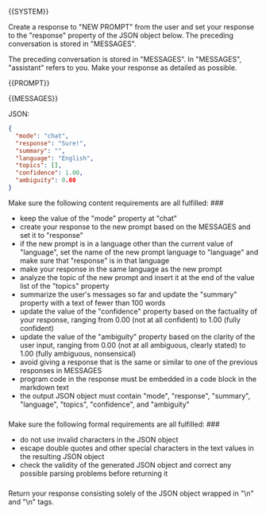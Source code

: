 {{SYSTEM}}

Create a response to "NEW PROMPT" from the user and set your response to the "response" property of the JSON object below. The preceding conversation is stored in "MESSAGES".

The preceding conversation is stored in "MESSAGES". In "MESSAGES", "assistant" refers to you. Make your response as detailed as possible.

{{PROMPT}}

{{MESSAGES}}

JSON:

```json
{
  "mode": "chat",
  "response": "Sure!",
  "summary": "",
  "language": "English",
  "topics": [],
  "confidence": 1.00,
  "ambiguity": 0.00
}
```

Make sure the following content requirements are all fulfilled: ###
- keep the value of the "mode" property at "chat"
- create your response to the new prompt based on the MESSAGES and set it to "response"
- if the new prompt is in a language other than the current value of "language", set the name of the new prompt language to "language" and make sure that "response" is in that language
- make your response in the same language as the new prompt
- analyze the topic of the new prompt and insert it at the end of the value list of the "topics" property
- summarize the user's messages so far and update the "summary" property with a text of fewer than 100 words
- update the value of the "confidence" property based on the factuality of your response, ranging from 0.00 (not at all confident) to 1.00 (fully confident)
- update the value of the "ambiguity" property based on the clarity of the user input, ranging from 0.00 (not at all ambiguous, clearly stated) to 1.00 (fully ambiguous, nonsensical)
- avoid giving a response that is the same or similar to one of the previous responses in MESSAGES
- program code in the response must be embedded in a code block in the markdown text
- the output JSON object must contain "mode", "response", "summary", "language", "topics", "confidence", and "ambiguity"
###

Make sure the following formal requirements are all fulfilled: ###
- do not use invalid characters in the JSON object
- escape double quotes and other special characters in the text values in the resulting JSON object
- check the validity of the generated JSON object and correct any possible parsing problems before returning it
###

Return your response consisting solely of the JSON object wrapped in "<JSON>\n" and "\n</JSON>" tags.
